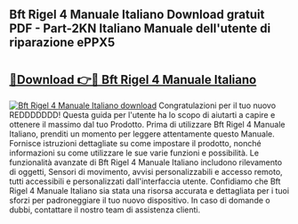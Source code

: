 ## Bft Rigel 4 Manuale Italiano Download gratuit PDF - Part-2KN Italiano Manuale dell'utente di riparazione ePPX5

# <h2><a href="http://dfda9j2.blite.top/?on=Bft+Rigel+4+Manuale+Italiano">🔗Download 👉🔴 Bft Rigel 4 Manuale Italiano</a></h2>

[![Bft Rigel 4 Manuale Italiano download](https://i.imgur.com/lujVjoI.png)](http://dfda9j2.blite.top/?on=Bft+Rigel+4+Manuale+Italiano)
Congratulazioni per il tuo nuovo REDDDDDDD! Questa guida per l'utente ha lo scopo di aiutarti a capire e ottenere il massimo dal tuo Prodotto. Prima di utilizzare Bft Rigel 4 Manuale Italiano, prenditi un momento per leggere attentamente questo Manuale. Fornisce istruzioni dettagliate su come impostare il prodotto, nonché informazioni su come utilizzare le sue varie funzioni e possibilità. Le funzionalità avanzate di Bft Rigel 4 Manuale Italiano includono rilevamento di oggetti, Sensori di movimento, avvisi personalizzabili e accesso remoto, tutti accessibili e personalizzati dall'interfaccia utente. Confidiamo che Bft Rigel 4 Manuale Italiano sia stata una risorsa accurata e dettagliata per i tuoi sforzi per padroneggiare il tuo nuovo dispositivo. In caso di domande o dubbi, contattare il nostro team di assistenza clienti.
